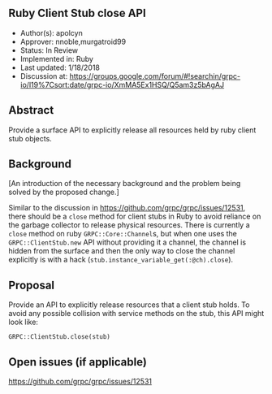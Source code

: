 Ruby Client Stub close API
----
* Author(s): apolcyn
* Approver: nnoble,murgatroid99
* Status: In Review
* Implemented in: Ruby
* Last updated: 1/18/2018
* Discussion at: https://groups.google.com/forum/#!searchin/grpc-io/l19%7Csort:date/grpc-io/XmMA5Ex1HSQ/Q5am3z5bAgAJ

## Abstract

Provide a surface API to explicitly release all resources held by ruby client stub objects.

## Background

[An introduction of the necessary background and the problem being solved by the proposed change.]

Similar to the discussion in https://github.com/grpc/grpc/issues/12531, there
should be a `close` method for client stubs in Ruby to avoid reliance on the
garbage collector to release physical resources. There is currently a
`close` method on ruby `GRPC::Core::Channel`s, but when one uses the `GRPC::ClientStub.new`
API without providing it a channel, the channel is hidden from the surface and
then the only way to close the channel explicitly is with a hack
(`stub.instance_variable_get(:@ch).close`).

## Proposal

Provide an API to explicitly release resources that a client stub holds.
To avoid any possible collision with service methods on the stub, this API might look like:

```
GRPC::ClientStub.close(stub)
```

## Open issues (if applicable)

https://github.com/grpc/grpc/issues/12531
